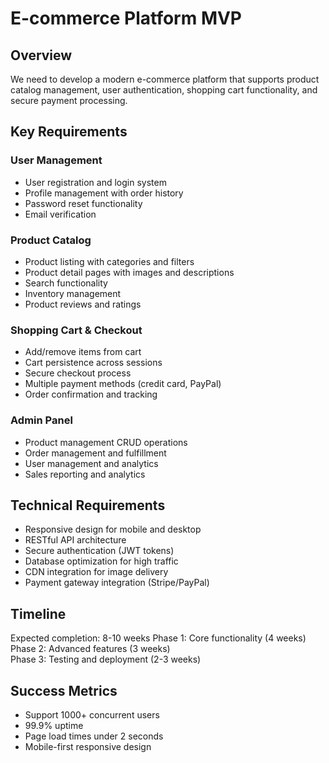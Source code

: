 # E-commerce Platform MVP

## Overview
We need to develop a modern e-commerce platform that supports product catalog management, user authentication, shopping cart functionality, and secure payment processing.

## Key Requirements

### User Management
- User registration and login system
- Profile management with order history
- Password reset functionality
- Email verification

### Product Catalog
- Product listing with categories and filters
- Product detail pages with images and descriptions
- Search functionality
- Inventory management
- Product reviews and ratings

### Shopping Cart & Checkout
- Add/remove items from cart
- Cart persistence across sessions
- Secure checkout process
- Multiple payment methods (credit card, PayPal)
- Order confirmation and tracking

### Admin Panel
- Product management CRUD operations
- Order management and fulfillment
- User management and analytics
- Sales reporting and analytics

## Technical Requirements
- Responsive design for mobile and desktop
- RESTful API architecture
- Secure authentication (JWT tokens)
- Database optimization for high traffic
- CDN integration for image delivery
- Payment gateway integration (Stripe/PayPal)

## Timeline
Expected completion: 8-10 weeks
Phase 1: Core functionality (4 weeks)
Phase 2: Advanced features (3 weeks)  
Phase 3: Testing and deployment (2-3 weeks)

## Success Metrics
- Support 1000+ concurrent users
- 99.9% uptime
- Page load times under 2 seconds
- Mobile-first responsive design